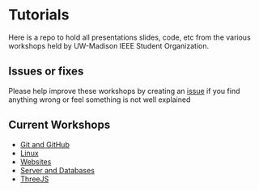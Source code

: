 # Tutorials

Here is a repo to hold all presentations slides, code, etc from the various workshops held by UW-Madison IEEE Student Organization.

## Issues or fixes

Please help improve these workshops by creating an [issue](https://github.com/uwmadisonieee/Tutorials/issues) if you find anything wrong or feel something is not well explained

## Current Workshops

- [Git and GitHub](https://github.com/uwmadisonieee/Tutorials/blob/master/Git%20and%20Github/Workshop_Guide.md)
- [Linux](https://github.com/uwmadisonieee/Tutorials/blob/master/Linux/Workshop_Guide.md)
- [Websites](https://github.com/uwmadisonieee/Tutorials/blob/master/Websites/Workshop_Guide.md)
- [Server and Databases](https://github.com/uwmadisonieee/Server-And-Database-Workshop)
- [ThreeJS](https://github.com/uwmadisonieee/Tutorials/blob/master/ThreeJS/ThreeJS_Guide.md)
